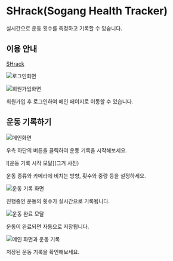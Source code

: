 # SHrack(Sogang Health Tracker)

실시간으로 운동 횟수를 측정하고 기록할 수 있습니다.

## 이용 안내

[SHrack](https://sg-capstone-shrack.github.io/SHrack-front/)

![로그인화면](로그인화면)

![회원가입화면](회원가입화면)

회원가입 후 로그인하여 메인 페이지로 이동할 수 있습니다.

## 운동 기록하기

![메인화면](메인화면)

우측 하단의 버튼을 클릭하여 운동 기록을 시작해보세요.

![운동 기록 시작 모달](그거 사진)

운동 종류와 카메라에 비치는 방향, 횟수와 중량 등을 설정하세요.

![운동 기록 화면](사진)

진행중인 운동의 횟수가 실시간으로 기록됩니다.

![운동 완료 모달](사진)

운동이 완료되면 자동으로 저장됩니다.

![메인 화면과 운동 기록](사진)

저장된 운동 기록을 확인해보세요.
